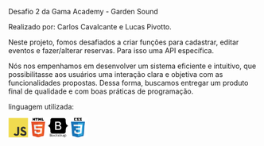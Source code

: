 Desafio 2 da Gama Academy - Garden Sound

Realizado por: Carlos Cavalcante e Lucas Pivotto.

Neste projeto, fomos desafiados a criar funções para cadastrar, editar eventos e fazer/alterar reservas. Para isso uma API específica.

Nós nos empenhamos em desenvolver um sistema eficiente e intuitivo, que possibilitasse aos usuários uma interação clara e objetiva com as funcionalidades propostas. Dessa forma, buscamos entregar um produto final de qualidade e com boas práticas de programação.

linguagem utilizada:

<img src="https://raw.githubusercontent.com/devicons/devicon/master/icons/javascript/javascript-original.svg" alt="javascript" width="40" height="40" style="max-width: 100%;"><img src="https://raw.githubusercontent.com/devicons/devicon/master/icons/html5/html5-original-wordmark.svg" alt="html5" width="40" height="40" style="max-width: 100%;"><img src="https://raw.githubusercontent.com/devicons/devicon/master/icons/bootstrap/bootstrap-plain-wordmark.svg" alt="bootstrap" width="40" height="40" style="max-width: 100%;"><img src="https://raw.githubusercontent.com/devicons/devicon/master/icons/css3/css3-original-wordmark.svg" alt="css3" width="40" height="40" style="max-width: 100%;">
